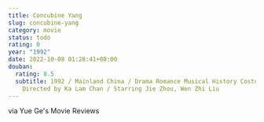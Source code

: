 ```yaml
---
title: Concubine Yang
slug: concubine-yang
category: movie
status: todo
rating: 0
year: "1992"
date: 2022-10-08 01:28:41+08:00
douban:
  rating: 8.5
  subtitle: 1992 / Mainland China / Drama Romance Musical History Costume /
    Directed by Ka Lam Chan / Starring Jie Zhou, Wen Zhi Liu
---
```


via Yue Ge's Movie Reviews
